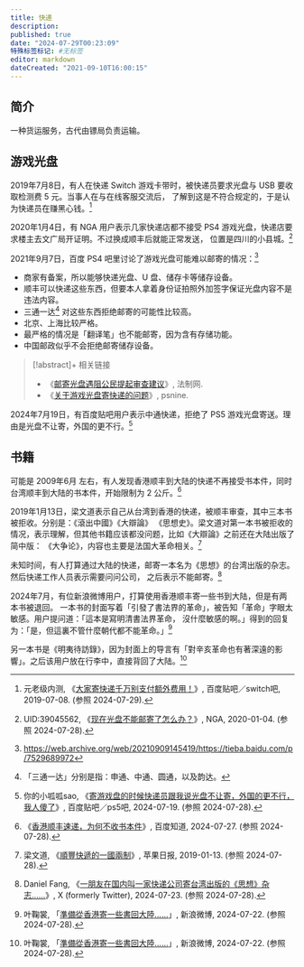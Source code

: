 ```yaml
---
title: 快递
description:
published: true
date: "2024-07-29T00:23:09"
特殊标签标记: #无标签
editor: markdown
dateCreated: "2021-09-10T16:00:15"
---
```


## 简介

一种货运服务，古代由镖局负责运输。

## 游戏光盘

2019年7月8日，有人在快递 Switch 游戏卡带时，被快递员要求光盘与 USB 要收取检测费 5 元。当事人在与在线客服交流后，
了解到这是不符合规定的，于是认为快递员在赚黑心钱。[^47824]

[^47824]: 元老级内测, 《[大家寄快递千万别支付额外费用！](https://web.archive.org/web/20240728160918/https://tieba.baidu.com/p/6187847824)》, 百度贴吧／switch吧, 2019-07-08. (参照 2024-07-29).

2020年1月4日，有 NGA 用户表示几家快递店都不接受 PS4 游戏光盘，快递店要求楼主去文广局开证明。不过换成顺丰后就能正常发送，
位置是四川的小县城。[^96085]

[^96085]: UID:39045562, 《[现在光盘不能邮寄了怎么办？](http://g.nga.cn/read.php?tid=19896085)》, NGA, 2020-01-04. (参照 2024-07-28).

2021年9月7日，百度 PS4 吧里讨论了游戏光盘可能难以邮寄的情况：[^baidu]

[^baidu]: <https://web.archive.org/web/20210909145419/https://tieba.baidu.com/p/7529689972>

+   商家有备案，所以能够快递光盘、U 盘、储存卡等储存设备。
+   顺丰可以快递这些东西，但要本人拿着身份证拍照外加签字保证光盘内容不是违法内容。
+   三通一达[^styd] 对这些东西拒绝邮寄的可能性比较高。
+   北京、上海比较严格。
+   最严格的情况是「翻译笔」也不能邮寄，因为含有存储功能。
+   中国邮政似乎不会拒绝邮寄储存设备。

[^styd]: 「三通一达」分别是指：申通、中通、圆通，以及韵达。

> [!abstract]+ 相关链接
>
> +   《[邮寄光盘遇阻公民提起审查建议](https://web.archive.org/web/20210224053809/http://www.legaldaily.com.cn/index/content/2021-02/24/content_8438812.htm)》, 法制网.
> +   《[关于游戏光盘寄快递的问题](https://web.archive.org/web/20210910080742/https://psnine.com/qa/29564)》, psnine.

2024年7月19日，有百度贴吧用户表示中通快递，拒绝了 PS5 游戏光盘寄送。理由是光盘不让寄，外国的更不行。[^53048]

[^53048]: 你的小呱呱sao, 《[寄游戏盘的时候快递员跟我说光盘不让寄，外国的更不行，我人傻了](https://web.archive.org/web/20240728154915/https://tieba.baidu.com/p/9095753048)》, 百度贴吧／ps5吧, 2024-07-19. (参照 2024-07-28).

## 书籍

可能是 2009年6月 左右，有人发现香港顺丰到大陆的快递不再接受书本件，同时台湾顺丰到大陆的书本件，开始限制为 2 公斤。[^80307]

[^80307]: 《[香港顺丰速递，为何不收书本件](https://web.archive.org/web/20240727162320/https://zhidao.baidu.com/question/101680307)》, 百度知道, 2024-07-27. (参照 2024-07-28).

2019年1月13日，梁文道表示自己从台湾到香港的快递，被顺丰审查，其中三本书被拒收。分别是：《滾出中國》《大辯論》
《思想史》。梁文道对第一本书被拒收的情况，表示理解，但其他书籍应该都没问题，比如《大辯論》之前还在大陆出版了简中版：
《大争论》，内容也主要是法国大革命相关。[^ARDDM]

[^ARDDM]: 梁文道, 《[順豐快遞的一國兩制](https://github.com/hk-archive/appledaily-source-html-2019/blob/d27a3ab25ccac4956140fda6882de262fd8a3347/20190113/SJYIXBQ2RY6CTCCDL7NPTARDDM/index.html)》, 苹果日报, 2019-01-13. (参照 2024-07-28).

未知时间，有人打算通过大陆的快递，邮寄一本名为《思想》的台湾出版的杂志。然后快递工作人员表示需要问问公司，
之后表示不能邮寄。[^74712]

[^74712]: Daniel Fang, 《[一朋友在国内叫一家快递公司寄台湾出版的《思想》杂志……](https://x.com/fang_danie121/status/1815885075218874712)》, X (formerly Twitter), 2024-07-23. (参照 2024-07-28).

2024年7月，有位新浪微博用户，打算使用香港顺丰寄一些书到大陆，但是有两本书被退回。
一本书的封面写着「引發了書法界的革命」，被告知「革命」字眼太敏感。用户提问道：「這本是寫明清書法界革命，
沒什麼敏感的啊。」得到的回复为：「是，但這裏不管什麼朝代都不能革命。」[^80723]

[^80723]: 叶鞠裳, 「[準備從香港寄一些書回大陸……](https://web.archive.org/web/20240725233209/https://m.weibo.cn/detail/5058755370680723)」, 新浪微博, 2024-07-22. (参照 2024-07-28).

另一本书是《明夷待訪錄》，因为封面上的导言有「對辛亥革命也有著深遠的影響」。之后该用户放在行李中，直接背回了大陆。[^80723]


